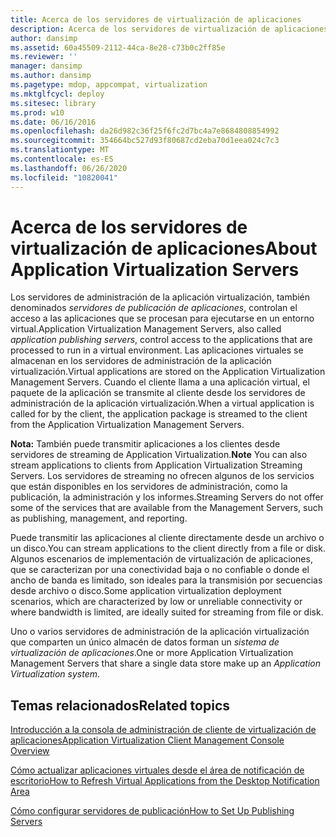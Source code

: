 ```yaml
---
title: Acerca de los servidores de virtualización de aplicaciones
description: Acerca de los servidores de virtualización de aplicaciones
author: dansimp
ms.assetid: 60a45509-2112-44ca-8e28-c73b0c2ff85e
ms.reviewer: ''
manager: dansimp
ms.author: dansimp
ms.pagetype: mdop, appcompat, virtualization
ms.mktglfcycl: deploy
ms.sitesec: library
ms.prod: w10
ms.date: 06/16/2016
ms.openlocfilehash: da26d982c36f25f6fc2d7bc4a7e8684808854992
ms.sourcegitcommit: 354664bc527d93f80687cd2eba70d1eea024c7c3
ms.translationtype: MT
ms.contentlocale: es-ES
ms.lasthandoff: 06/26/2020
ms.locfileid: "10820041"
---
```

# <span data-ttu-id="a18cf-103">Acerca de los servidores de virtualización de aplicaciones</span><span class="sxs-lookup"><span data-stu-id="a18cf-103">About Application Virtualization Servers</span></span>


<span data-ttu-id="a18cf-104">Los servidores de administración de la aplicación virtualización, también denominados *servidores de publicación de aplicaciones*, controlan el acceso a las aplicaciones que se procesan para ejecutarse en un entorno virtual.</span><span class="sxs-lookup"><span data-stu-id="a18cf-104">Application Virtualization Management Servers, also called *application publishing servers*, control access to the applications that are processed to run in a virtual environment.</span></span> <span data-ttu-id="a18cf-105">Las aplicaciones virtuales se almacenan en los servidores de administración de la aplicación virtualización.</span><span class="sxs-lookup"><span data-stu-id="a18cf-105">Virtual applications are stored on the Application Virtualization Management Servers.</span></span> <span data-ttu-id="a18cf-106">Cuando el cliente llama a una aplicación virtual, el paquete de la aplicación se transmite al cliente desde los servidores de administración de la aplicación virtualización.</span><span class="sxs-lookup"><span data-stu-id="a18cf-106">When a virtual application is called for by the client, the application package is streamed to the client from the Application Virtualization Management Servers.</span></span>

<span data-ttu-id="a18cf-107">**Nota:**  También puede transmitir aplicaciones a los clientes desde servidores de streaming de Application Virtualization.</span><span class="sxs-lookup"><span data-stu-id="a18cf-107">**Note** You can also stream applications to clients from Application Virtualization Streaming Servers.</span></span> <span data-ttu-id="a18cf-108">Los servidores de streaming no ofrecen algunos de los servicios que están disponibles en los servidores de administración, como la publicación, la administración y los informes.</span><span class="sxs-lookup"><span data-stu-id="a18cf-108">Streaming Servers do not offer some of the services that are available from the Management Servers, such as publishing, management, and reporting.</span></span>

<span data-ttu-id="a18cf-109">Puede transmitir las aplicaciones al cliente directamente desde un archivo o un disco.</span><span class="sxs-lookup"><span data-stu-id="a18cf-109">You can stream applications to the client directly from a file or disk.</span></span> <span data-ttu-id="a18cf-110">Algunos escenarios de implementación de virtualización de aplicaciones, que se caracterizan por una conectividad baja o no confiable o donde el ancho de banda es limitado, son ideales para la transmisión por secuencias desde archivo o disco.</span><span class="sxs-lookup"><span data-stu-id="a18cf-110">Some application virtualization deployment scenarios, which are characterized by low or unreliable connectivity or where bandwidth is limited, are ideally suited for streaming from file or disk.</span></span>

 

<span data-ttu-id="a18cf-111">Uno o varios servidores de administración de la aplicación virtualización que comparten un único almacén de datos forman un *sistema de virtualización de aplicaciones*.</span><span class="sxs-lookup"><span data-stu-id="a18cf-111">One or more Application Virtualization Management Servers that share a single data store make up an *Application Virtualization system*.</span></span>

## <span data-ttu-id="a18cf-112">Temas relacionados</span><span class="sxs-lookup"><span data-stu-id="a18cf-112">Related topics</span></span>


[<span data-ttu-id="a18cf-113">Introducción a la consola de administración de cliente de virtualización de aplicaciones</span><span class="sxs-lookup"><span data-stu-id="a18cf-113">Application Virtualization Client Management Console Overview</span></span>](application-virtualization-client-management-console-overview.md)

[<span data-ttu-id="a18cf-114">Cómo actualizar aplicaciones virtuales desde el área de notificación de escritorio</span><span class="sxs-lookup"><span data-stu-id="a18cf-114">How to Refresh Virtual Applications from the Desktop Notification Area</span></span>](how-to-refresh-virtual-applications-from-the-desktop-notification-area.md)

[<span data-ttu-id="a18cf-115">Cómo configurar servidores de publicación</span><span class="sxs-lookup"><span data-stu-id="a18cf-115">How to Set Up Publishing Servers</span></span>](how-to-set-up-publishing-servers.md)

 

 





